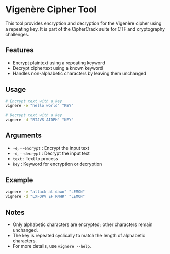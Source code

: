 # Vigenère Cipher Tool

This tool provides encryption and decryption for the Vigenère cipher using a repeating key. It is part of the CipherCrack suite for CTF and cryptography challenges.

## Features

- Encrypt plaintext using a repeating keyword
- Decrypt ciphertext using a known keyword
- Handles non-alphabetic characters by leaving them unchanged

## Usage

```zsh
# Encrypt text with a key
vignere -e "hello world" "KEY"

# Decrypt text with a key
vignere -d "RIJVS AIDPH" "KEY"
```

## Arguments

- `-e`, `--encrypt` : Encrypt the input text
- `-d`, `--decrypt` : Decrypt the input text
- `text`            : Text to process
- `key`             : Keyword for encryption or decryption

## Example

```zsh
vignere -e "attack at dawn" "LEMON"
vignere -d "LXFOPV EF RNHR" "LEMON"
```

## Notes

- Only alphabetic characters are encrypted; other characters remain unchanged.
- The key is repeated cyclically to match the length of alphabetic characters.
- For more details, use `vignere --help`.
